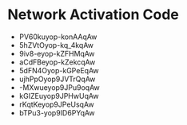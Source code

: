 # Network Activation Code
* PV60kuyop-konAAqAw
* 5hZVtOyop-kq_4kqAw
* 9iv8-eyop-kZFHMqAw
* aCdFBeyop-kZekcqAw
* 5dFN4Oyop-kGPeEqAw
* ujhPpOyop9JVTrQqAw
* -MXwueyop9JPu9oqAw
* kGIZEuyop9JPHwUqAw
* rKqtKeyop9JPeUsqAw
* bTPu3-yop9ID6PYqAw